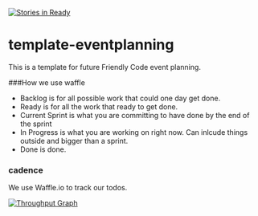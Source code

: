 [![Stories in Ready](https://badge.waffle.io/Allen616/template-eventplanning.png?label=ready&title=Ready)](https://waffle.io/Allen616/template-eventplanning)
# template-eventplanning
This is a template for future Friendly Code event planning.

###How we use waffle

* Backlog is for all possible work that could one day get done.
* Ready is for all the work that ready to get done.
* Current Sprint is what you are committing to have done by the end of the sprint
* In Progress is what you are working on right now. Can inlcude things outside and bigger than a sprint.
* Done is done.

### cadence
We use Waffle.io to track our todos.


[![Throughput Graph](https://graphs.waffle.io/Allen616/template-eventplanning/throughput.svg)](https://waffle.io/Allen616/template-eventplanning/metrics)
